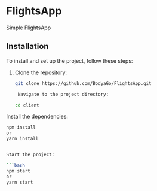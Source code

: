 # FlightsApp

Simple FlightsApp

## Installation

To install and set up the project, follow these steps:

1. Clone the repository:

   ```bash
   git clone https://github.com/BodyaGo/FlightsApp.git

    Navigate to the project directory:

   cd client

Install the dependencies:
```bash
npm install
or
yarn install


Start the project:

```bash
npm start
or
yarn start

